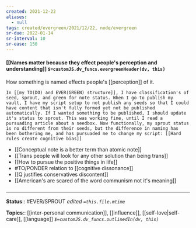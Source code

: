 ```yaml
---
created: 2021-12-22 
aliases:
  - null
tags: created/evergreen/2021/12/22, node/evergreen
sr-due: 2022-01-14
sr-interval: 10
sr-ease: 150
---
```


#### [[Names matter because they effect people's perception and understanding]] `$=customJS.dv_funcs.evergreenHeader(dv, this)`

How something is named effects people's [[perception]] of it.

```ad-example
In [[my TO(DO) and EVER(GREEN) structure]], I have classification's of seed, sprout, and green for note status. When I go to publish my vault, I have my script setup to not publish any seeds so that I could have content that isn't fully formed yet not be published automatically. If I wanted something to be published, I should update it's status to sprout. This was working fine, until I read a pursuading article about a seedbox. Now functionally, my sprout status is no different from their seeds, but the difference in naming has been bothering me, and has pursuaded me to change my script: [[Hard rules create cognitive bias]]
```

- [[Conceptual note is a better term than atomic note]]
- [[Trans people will look for any other solution than being trans]]
- [[How to pursue the positive things in life]]
- #TO/PONDER relation to [[cognitive dissonance]]
- [[Q justifies conservatives discontent]]
- [[American's are scared of the word communism not it's meaning]]
 

### <hr class="footnote"/>

**Status**:: #EVER/SPROUT 
*edited `=this.file.mtime`*

**Topics**:: [[inter-personal communication]], [[influence]], [[self-love|self-care]], [[language]]
*`$=customJS.dv_funcs.outlinedIn(dv, this)`*


